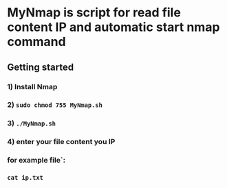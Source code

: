# MyNmap is script for read file content IP and automatic start nmap command

## Getting started

### 1) Install Nmap
### 2) ```sudo chmod 755 MyNmap.sh```
### 3) ```./MyNmap.sh```
### 4) enter your file content you IP
### for example file`:
### ```cat ip.txt```

